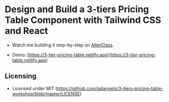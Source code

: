 # Design and Build a 3-tiers Pricing Table Component with Tailwind CSS and React

- Watch me building it step-by-step on
[AlterClass](http://screencasts.alterclass.io/).

- Demo:
[https://3-tier-pricing-table.netlify.app](https://3-tier-pricing-table.netlify.app)

## Licensing

- Licensed under MIT
  (https://github.com/gdangelo/3-tiers-pricing-table-workshop/blob/master/LICENSE)

